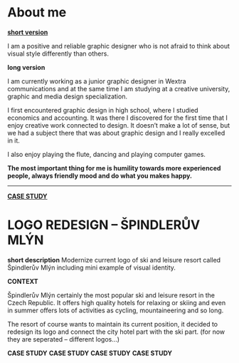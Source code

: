 <html>
  
  
<h1>About me</h1>

<u> <b>short version</b> </u>

I am a positive and reliable graphic designer who is not afraid to think about visual style differently than others.


<b>long version</b>

I am currently working as a junior graphic designer in Wextra communications and at the same time I am studying at a creative university, graphic and media design specialization.

I first encountered graphic design in high school, where I studied economics and accounting. It was there I discovered for the first time that I enjoy creative work connected to design. It doesn’t make a lot of sense, but we had a subject there that was about graphic design and I really excelled in it.

I also enjoy playing the flute, dancing and playing computer games. 

<b>The most important thing for me is humility  towards more experienced people, always friendly mood and do what you makes happy.</b>

  ________________
  
  <u> <b>CASE STUDY</b> </u>
  <h1>LOGO REDESIGN – ŠPINDLERŮV MLÝN</h1>

  <b>short description</b>    Modernize current logo of ski and leisure resort called Špindlerův Mlýn including mini example of visual identity.
  
  <b>CONTEXT</b>
  
  Špindlerův Mlýn certainly the most popular ski and leisure resort in the Czech Republic. It offers high quality hotels for relaxing or skiing and even in summer offers lots of activities as cycling, mountaineering and so long.

The resort of course wants to maintain its current position, it decided to redesign its logo and connect the city hotel part with the ski part. (for now they are seperated – different logos…) 

  
<b>CASE STUDY</b> <b>CASE STUDY</b> <b>CASE STUDY</b> <b>CASE STUDY</b>
</html>
